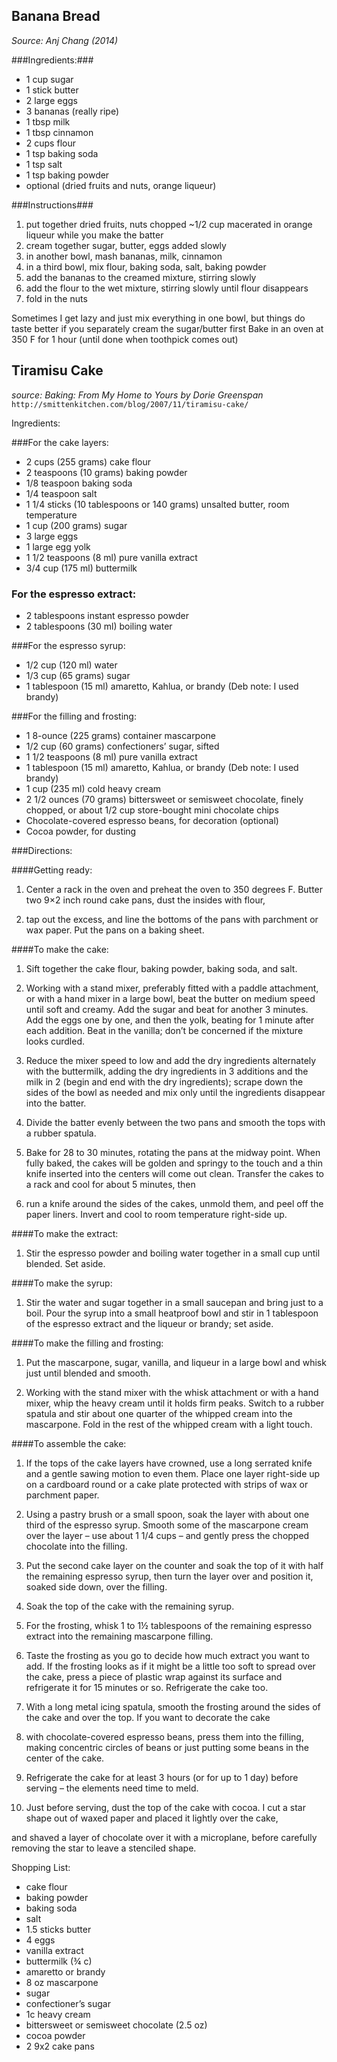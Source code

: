 Banana Bread
------------
*Source: Anj Chang (2014)* 

###Ingredients:###
- 1 cup sugar
- 1 stick butter
- 2 large eggs
- 3 bananas (really ripe)
- 1 tbsp milk
- 1 tbsp cinnamon
- 2 cups flour
- 1 tsp baking soda
- 1 tsp salt
- 1 tsp baking powder
- optional (dried fruits and nuts, orange liqueur)

###Instructions###
1. put together dried fruits, nuts chopped ~1/2 cup macerated in orange liqueur while you make the batter
2. cream together sugar, butter, eggs added slowly
3. in another bowl, mash bananas, milk, cinnamon
3. in a third bowl, mix flour, baking soda, salt, baking powder
4. add the bananas to the creamed mixture, stirring slowly
5. add the flour to the wet mixture, stirring slowly until flour disappears
6. fold in the nuts

Sometimes I get lazy and just mix everything in one bowl, but things do taste better if you separately cream the sugar/butter first
Bake in an oven at 350 F for 1 hour (until done when toothpick comes out)


Tiramisu Cake
-------------
*source: Baking: From My Home to Yours by Dorie Greenspan*
`http://smittenkitchen.com/blog/2007/11/tiramisu-cake/`

Ingredients:

###For the cake layers:
- 2 cups (255 grams) cake flour
- 2 teaspoons (10 grams) baking powder
- 1/8 teaspoon baking soda
- 1/4 teaspoon salt
- 1 1/4 sticks (10 tablespoons or 140 grams) unsalted butter, room temperature
- 1 cup (200 grams) sugar
- 3 large eggs
- 1 large egg yolk
- 1 1/2 teaspoons (8 ml) pure vanilla extract
- 3/4 cup (175 ml) buttermilk

### For the espresso extract:
- 2 tablespoons instant espresso powder
- 2 tablespoons (30 ml) boiling water

###For the espresso syrup:

- 1/2 cup (120 ml) water
- 1/3 cup (65 grams) sugar
- 1 tablespoon (15 ml) amaretto, Kahlua, or brandy (Deb note: I used brandy)

###For the filling and frosting:

- 1 8-ounce (225 grams) container mascarpone
- 1/2 cup (60 grams) confectioners’ sugar, sifted
- 1 1/2 teaspoons (8 ml) pure vanilla extract
- 1 tablespoon (15 ml) amaretto, Kahlua, or brandy (Deb note: I used brandy)
- 1 cup (235 ml) cold heavy cream
- 2 1/2 ounces (70 grams) bittersweet or semisweet chocolate, finely chopped, or about 1/2 cup store-bought mini chocolate chips
- Chocolate-covered espresso beans, for decoration (optional)
- Cocoa powder, for dusting

###Directions:

####Getting ready:

1. Center a rack in the oven and preheat the oven to 350 degrees F. Butter two 9×2 inch round cake pans, dust the insides with flour, 

2. tap out the excess, and line the bottoms of the pans with parchment or wax paper. Put the pans on a baking sheet.

####To make the cake:

1. Sift together the cake flour, baking powder, baking soda, and salt.

2. Working with a stand mixer, preferably fitted with a paddle attachment, or with a hand mixer in a large bowl, beat the butter on medium speed until soft and creamy. Add the sugar and beat for another 3 minutes. Add the eggs one by one, and then the yolk, beating for 1 minute after each addition. Beat in the vanilla; don’t be concerned if the mixture looks curdled. 

3. Reduce the mixer speed to low and add the dry ingredients alternately with the buttermilk, adding the dry ingredients in 3 additions and the milk in 2 (begin and end with the dry ingredients); scrape down the sides of the bowl as needed and mix only until the ingredients disappear into the batter. 

4. Divide the batter evenly between the two pans and smooth the tops with a rubber spatula.

5. Bake for 28 to 30 minutes, rotating the pans at the midway point. When fully baked, the cakes will be golden and springy to the touch and a thin knife inserted into the centers will come out clean. Transfer the cakes to a rack and cool for about 5 minutes, then 

6. run a knife around the sides of the cakes, unmold them, and peel off the paper liners. Invert and cool to room temperature right-side up.

####To make the extract:

1. Stir the espresso powder and boiling water together in a small cup until blended. Set aside.

####To make the syrup:

1. Stir the water and sugar together in a small saucepan and bring just to a boil. Pour the syrup into a small heatproof bowl and stir in 1 tablespoon of the espresso extract and the liqueur or brandy; set aside.

####To make the filling and frosting:

1. Put the mascarpone, sugar, vanilla, and liqueur in a large bowl and whisk just until blended and smooth.

2. Working with the stand mixer with the whisk attachment or with a hand mixer, whip the heavy cream until it holds firm peaks. Switch to a rubber spatula and stir about one quarter of the whipped cream into the mascarpone. Fold in the rest of the whipped cream with a light touch.

####To assemble the cake:

1. If the tops of the cake layers have crowned, use a long serrated knife and a gentle sawing motion to even them. Place one layer right-side up on a cardboard round or a cake plate protected with strips of wax or parchment paper. 

2. Using a pastry brush or a small spoon, soak the layer with about one third of the espresso syrup. Smooth some of the mascarpone cream over the layer – use about 1 1/4 cups – and gently press the chopped chocolate into the filling. 

3. Put the second cake layer on the counter and soak the top of it with half the remaining espresso syrup, then turn the layer over and position it, soaked side down, over the filling.

4. Soak the top of the cake with the remaining syrup.

5. For the frosting, whisk 1 to 1½ tablespoons of the remaining espresso extract into the remaining mascarpone filling. 

6. Taste the frosting as you go to decide how much extract you want to add. If the frosting looks as if it might be a little too soft to spread over the cake, press a piece of plastic wrap against its surface and refrigerate it for 15 minutes or so. Refrigerate the cake too.

7. With a long metal icing spatula, smooth the frosting around the sides of the cake and over the top. If you want to decorate the cake 

8. with chocolate-covered espresso beans, press them into the filling, making concentric circles of beans or just putting some beans in the center of the cake.

9. Refrigerate the cake for at least 3 hours (or for up to 1 day) before serving – the elements need time to meld.

10. Just before serving, dust the top of the cake with cocoa. I cut a star shape out of waxed paper and placed it lightly over the cake, 

and shaved a layer of chocolate over it with a microplane, before carefully removing the star to leave a stenciled shape.

Shopping List:
- cake flour
- baking powder
- baking soda
- salt
- 1.5 sticks butter
- 4 eggs
- vanilla extract
- buttermilk (¾ c)
- amaretto or brandy
- 8 oz mascarpone
- sugar
- confectioner’s sugar
- 1c heavy cream
- bittersweet or semisweet chocolate (2.5 oz)
- cocoa powder
- 2 9x2 cake pans
